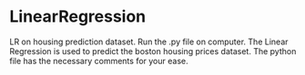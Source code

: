 # LinearRegression
LR on housing prediction dataset.
Run the .py file on computer. The Linear Regression is used to predict the boston housing prices dataset. The python file has the necessary comments for your ease.
